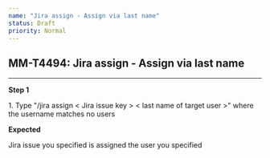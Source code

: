 ```yaml
---
name: "Jira assign - Assign via last name"
status: Draft
priority: Normal
---
```


## MM-T4494: Jira assign - Assign via last name

---

**Step 1**

1\. Type "/jira assign < Jira issue key > < last name of target user >" where the username matches no users

**Expected**

Jira issue you specified is assigned the user you specified
